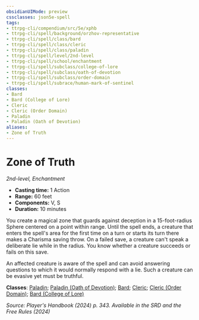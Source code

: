 ```yaml
---
obsidianUIMode: preview
cssclasses: json5e-spell
tags:
- ttrpg-cli/compendium/src/5e/xphb
- ttrpg-cli/spell/background/orzhov-representative
- ttrpg-cli/spell/class/bard
- ttrpg-cli/spell/class/cleric
- ttrpg-cli/spell/class/paladin
- ttrpg-cli/spell/level/2nd-level
- ttrpg-cli/spell/school/enchantment
- ttrpg-cli/spell/subclass/college-of-lore
- ttrpg-cli/spell/subclass/oath-of-devotion
- ttrpg-cli/spell/subclass/order-domain
- ttrpg-cli/spell/subrace/human-mark-of-sentinel
classes:
- Bard
- Bard (College of Lore)
- Cleric
- Cleric (Order Domain)
- Paladin
- Paladin (Oath of Devotion)
aliases:
- Zone of Truth
---
```

# Zone of Truth
*2nd-level, Enchantment*  


- **Casting time:** 1 Action
- **Range:** 60 feet
- **Components:** V, S
- **Duration:** 10 minutes

You create a magical zone that guards against deception in a 15-foot-radius Sphere centered on a point within range. Until the spell ends, a creature that enters the spell's area for the first time on a turn or starts its turn there makes a Charisma saving throw. On a failed save, a creature can't speak a deliberate lie while in the radius. You know whether a creature succeeds or fails on this save.

An affected creature is aware of the spell and can avoid answering questions to which it would normally respond with a lie. Such a creature can be evasive yet must be truthful.

**Classes**: [Paladin](Інструменти%20ДМ/CLI/lists/list-spells-classes-paladin.md); [Paladin (Oath of Devotion)](Інструменти%20ДМ/CLI/lists/list-spells-classes-oath-of-devotion-xphb.md "subclass=XPHB;class=XPHB"); [Bard](Інструменти%20ДМ/CLI/lists/list-spells-classes-bard.md); [Cleric](Інструменти%20ДМ/CLI/lists/list-spells-classes-cleric.md); [Cleric (Order Domain)](Інструменти%20ДМ/CLI/lists/list-spells-classes-order-domain-tce.md "subclass=TCE;class=XPHB"); [Bard (College of Lore)](Інструменти%20ДМ/CLI/lists/list-spells-classes-college-of-lore-xphb.md "subclass=XPHB;class=XPHB")

*Source: Player's Handbook (2024) p. 343. Available in the <span title='Systems Reference Document (5.2)'>SRD</span> and the Free Rules (2024)*